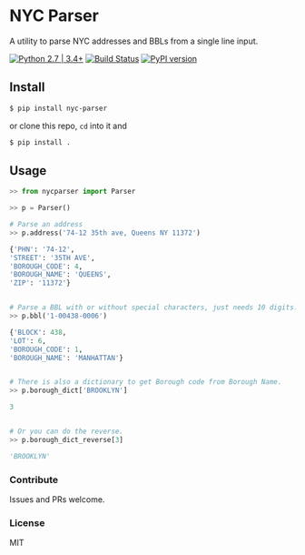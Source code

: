 # NYC Parser
A utility to parse NYC addresses and BBLs from a single line input. 

 [![Python 2.7 | 3.4+](https://img.shields.io/badge/python-2.7%20%7C%203.4+-blue.svg)](https://www.python.org/downloads/release/python-360/) [![Build Status](https://travis-ci.org/ishiland/nyc-parser.svg?branch=master)](https://travis-ci.org/ishiland/nyc-parser)  [![PyPI version](https://img.shields.io/pypi/v/nyc-parser.svg)](https://pypi.python.org/pypi/nyc-parser/)

## Install
```sh
$ pip install nyc-parser
```
or clone this repo, `cd` into it and
```sh
$ pip install .
```
## Usage

```python
>> from nycparser import Parser

>> p = Parser()

# Parse an address
>> p.address('74-12 35th ave, Queens NY 11372')

{'PHN': '74-12',
'STREET': '35TH AVE',
'BOROUGH_CODE': 4,
'BOROUGH_NAME': 'QUEENS',
'ZIP': '11372'}


# Parse a BBL with or without special characters, just needs 10 digits.
>> p.bbl('1-00438-0006')

{'BLOCK': 438,
'LOT': 6,
'BOROUGH_CODE': 1,
'BOROUGH_NAME': 'MANHATTAN'}


# There is also a dictionary to get Borough code from Borough Name.
>> p.borough_dict['BROOKLYN']

3


# Or you can do the reverse.
>> p.borough_dict_reverse[3]

'BROOKLYN'

```

### Contribute
Issues and PRs welcome.


### License
MIT
